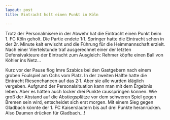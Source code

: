 ```yaml
---
layout: post
title: Eintracht holt einen Punkt in Köln

---
```


Trotz der Personalmisere in der Abwehr hat die Eintracht einen Punkt beim 1. FC Köln geholt. Die Partie endete 1:1. Springer hatte die Eintracht schon in der 2r. Minute kalt erwischt und die Führung für die Heimmannschaft erzielt. Nach einer Viertelstunde traf ausgerechnet einer der letzten Defensivakteure der Eintracht zum Ausgleich: Rehmer köpfte einen Ball von Köhler ins Netz...

Kurz vor der Pause flog Imre Szabics bei den Gastgebern nach einem groben Foulspiel am Ochs vom Platz. In der zweiten Hälfte hatte die Eintracht Riesenchancen auf das 2:1. Aber sie alle wurden kläglich vergeben. Aufgrund der Personalsituation kann man mit dem Ergebnis leben. Aber es hätten auch locker drei Punkte rausspringen können. Wie groß der Abstand auf die Abstiegsplätze vor dem schweren Spiel gegen Bremen sein wird, entscheidet sich erst morgen. Mit einem Sieg gegen Gladbach könnte der 1. FC Kaiserslautern bis auf drei Punkte heranrücken. Also Daumen drücken für Gladbach...!
